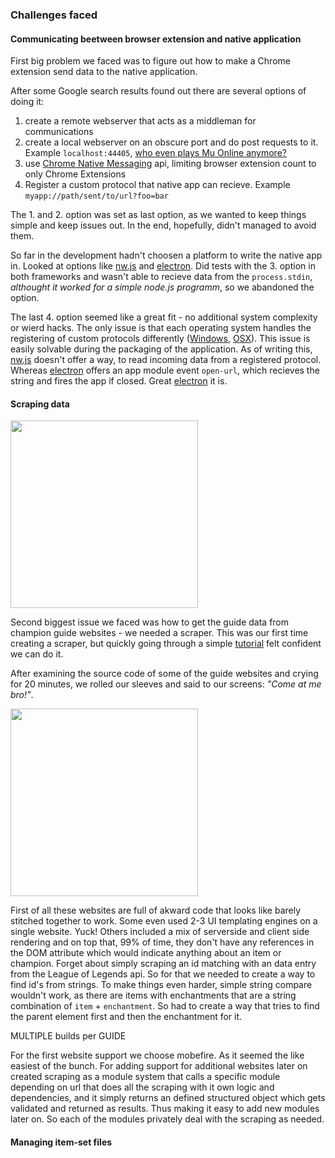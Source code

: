 ### Challenges faced

#### Communicating beetween browser extension and native application
First big problem we faced was to figure out how to make a Chrome extension send data to the native application.

After some Google search results found out there are several options of doing it:

1. create a remote webserver that acts as a middleman for communications
2. create a local webserver on an obscure port and do post requests to it. Example `localhost:44405`, [who even plays Mu Online anymore?](https://en.wikipedia.org/wiki/List_of_TCP_and_UDP_port_numbers)
3. use [Chrome Native Messaging](https://developer.chrome.com/extensions/nativeMessaging) api, limiting browser extension count to only Chrome Extensions
4. Register a custom protocol that native app can recieve. Example `myapp://path/sent/to/url?foo=bar`

The 1. and 2. option was set as last option, as we wanted to keep things simple and keep issues out. In the end, hopefully, didn't managed to avoid them.

So far in the development hadn't choosen a platform to write the native app in. Looked at options like [nw.js](http://nwjs.io/) and [electron](http://electron.atom.io/). Did tests with the 3. option in both frameworks and wasn't able to recieve data from the `process.stdin`, *althought it worked for a simple node.js programm*, so we abandoned the option.

The last 4. option seemed like a great fit - no additional system complexity or wierd hacks. The only issue is that each operating system handles the registering of custom protocols differently ([Windows](http://stackoverflow.com/questions/389204/how-do-i-create-my-own-url-protocol-e-g-so), [OSX](http://stackoverflow.com/questions/471581/how-to-map-a-custom-protocol-to-an-application-on-the-mac)). This issue is easily solvable during the packaging of the application. As of writing this, [nw.js](http://nwjs.io/) doesn't offer a way, to read incoming data from a registered protocol. Whereas [electron](http://electron.atom.io/) offers an app module event `open-url`, which recieves the string and fires the app if closed. Great [electron](http://electron.atom.io/) it is.

#### Scraping data
<img src="https://s-media-cache-ak0.pinimg.com/originals/39/a8/9e/39a89e9793dcbadc5165d0084ec281f8.gif" width="300">

Second biggest issue we faced was how to get the guide data from champion guide websites -  we needed a scraper. This was our first time creating a scraper, but quickly going through a simple [tutorial](https://scotch.io/tutorials/scraping-the-web-with-node-js) felt confident we can do it.

After examining the source code of some of the guide websites and crying for 20 minutes, we rolled our sleeves and said to our screens: *"Come at me bro!"*.

<img src="http://i.giphy.com/ozhDtzrmemc0w.gif" width="300">

First of all these websites are full of akward code that looks like barely stitched together to work. Some even used 2-3 UI templating engines on a single website. Yuck! Others included a mix of serverside and client side rendering and on top that, 99% of time, they don't have any references in the DOM attribute which would indicate anything about an item or champion. Forget about simply scraping an id matching with an data entry from the League of Legends api. So for that we needed to create a way to find id's from strings. To make things even harder, simple string compare wouldn't work, as there are items with enchantments that are a string combination of `item` + `enchantment`. So had to create a way that tries to find the parent element first and then the enchantment for it.

MULTIPLE builds per GUIDE

For the first website support we choose mobefire. As it seemed the like easiest of the bunch. For adding support for additional websites later on created scraping as a module system that calls a specific module depending on url that does all the scraping with it own logic and dependencies, and it simply returns an defined structured object which gets validated and returned as results. Thus making it easy to add new modules later on. So each of the modules privately deal with the scraping as needed. 


#### Managing item-set files